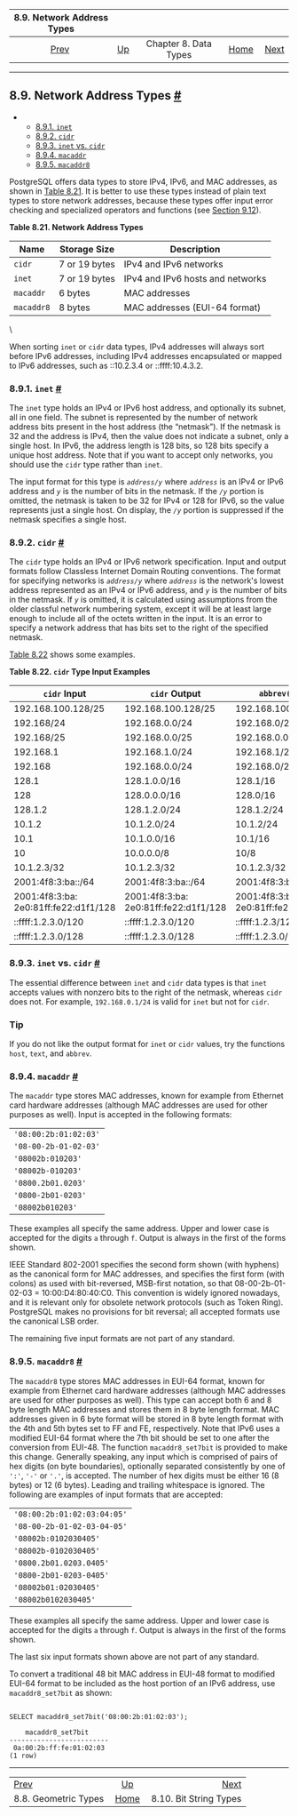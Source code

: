 <!--?xml version="1.0" encoding="UTF-8" standalone="no"?-->

|                8.9. Network Address Types               |                                             |                       |                                                       |                                                     |
| :-----------------------------------------------------: | :------------------------------------------ | :-------------------: | ----------------------------------------------------: | --------------------------------------------------: |
| [Prev](datatype-geometric.html "8.8. Geometric Types")  | [Up](datatype.html "Chapter 8. Data Types") | Chapter 8. Data Types | [Home](index.html "PostgreSQL 17devel Documentation") |  [Next](datatype-bit.html "8.10. Bit String Types") |

***

## 8.9. Network Address Types [#](#DATATYPE-NET-TYPES)

*   *   [8.9.1. `inet`](datatype-net-types.html#DATATYPE-INET)
    *   [8.9.2. `cidr`](datatype-net-types.html#DATATYPE-CIDR)
    *   [8.9.3. `inet` vs. `cidr`](datatype-net-types.html#DATATYPE-INET-VS-CIDR)
    *   [8.9.4. `macaddr`](datatype-net-types.html#DATATYPE-MACADDR)
    *   [8.9.5. `macaddr8`](datatype-net-types.html#DATATYPE-MACADDR8)

[]()

PostgreSQL offers data types to store IPv4, IPv6, and MAC addresses, as shown in [Table 8.21](datatype-net-types.html#DATATYPE-NET-TYPES-TABLE "Table 8.21. Network Address Types"). It is better to use these types instead of plain text types to store network addresses, because these types offer input error checking and specialized operators and functions (see [Section 9.12](functions-net.html "9.12. Network Address Functions and Operators")).

**Table 8.21. Network Address Types**

| Name       | Storage Size  | Description                      |
| ---------- | ------------- | -------------------------------- |
| `cidr`     | 7 or 19 bytes | IPv4 and IPv6 networks           |
| `inet`     | 7 or 19 bytes | IPv4 and IPv6 hosts and networks |
| `macaddr`  | 6 bytes       | MAC addresses                    |
| `macaddr8` | 8 bytes       | MAC addresses (EUI-64 format)    |

\


When sorting `inet` or `cidr` data types, IPv4 addresses will always sort before IPv6 addresses, including IPv4 addresses encapsulated or mapped to IPv6 addresses, such as ::10.2.3.4 or ::ffff:10.4.3.2.

### 8.9.1. `inet` [#](#DATATYPE-INET)

[]()

The `inet` type holds an IPv4 or IPv6 host address, and optionally its subnet, all in one field. The subnet is represented by the number of network address bits present in the host address (the “netmask”). If the netmask is 32 and the address is IPv4, then the value does not indicate a subnet, only a single host. In IPv6, the address length is 128 bits, so 128 bits specify a unique host address. Note that if you want to accept only networks, you should use the `cidr` type rather than `inet`.

The input format for this type is *`address/y`* where *`address`* is an IPv4 or IPv6 address and *`y`* is the number of bits in the netmask. If the *`/y`* portion is omitted, the netmask is taken to be 32 for IPv4 or 128 for IPv6, so the value represents just a single host. On display, the *`/y`* portion is suppressed if the netmask specifies a single host.

### 8.9.2. `cidr` [#](#DATATYPE-CIDR)

[]()

The `cidr` type holds an IPv4 or IPv6 network specification. Input and output formats follow Classless Internet Domain Routing conventions. The format for specifying networks is *`address/y`* where *`address`* is the network's lowest address represented as an IPv4 or IPv6 address, and *`y`* is the number of bits in the netmask. If *`y`* is omitted, it is calculated using assumptions from the older classful network numbering system, except it will be at least large enough to include all of the octets written in the input. It is an error to specify a network address that has bits set to the right of the specified netmask.

[Table 8.22](datatype-net-types.html#DATATYPE-NET-CIDR-TABLE "Table 8.22. cidr Type Input Examples") shows some examples.

**Table 8.22. `cidr` Type Input Examples**

| `cidr` Input                          | `cidr` Output                         | `abbrev(cidr)`                        |
| ------------------------------------- | ------------------------------------- | ------------------------------------- |
| 192.168.100.128/25                    | 192.168.100.128/25                    | 192.168.100.128/25                    |
| 192.168/24                            | 192.168.0.0/24                        | 192.168.0/24                          |
| 192.168/25                            | 192.168.0.0/25                        | 192.168.0.0/25                        |
| 192.168.1                             | 192.168.1.0/24                        | 192.168.1/24                          |
| 192.168                               | 192.168.0.0/24                        | 192.168.0/24                          |
| 128.1                                 | 128.1.0.0/16                          | 128.1/16                              |
| 128                                   | 128.0.0.0/16                          | 128.0/16                              |
| 128.1.2                               | 128.1.2.0/24                          | 128.1.2/24                            |
| 10.1.2                                | 10.1.2.0/24                           | 10.1.2/24                             |
| 10.1                                  | 10.1.0.0/16                           | 10.1/16                               |
| 10                                    | 10.0.0.0/8                            | 10/8                                  |
| 10.1.2.3/32                           | 10.1.2.3/32                           | 10.1.2.3/32                           |
| 2001:4f8:3:ba::/64                    | 2001:4f8:3:ba::/64                    | 2001:4f8:3:ba/64                      |
| 2001:4f8:3:ba:​2e0:81ff:fe22:d1f1/128 | 2001:4f8:3:ba:​2e0:81ff:fe22:d1f1/128 | 2001:4f8:3:ba:​2e0:81ff:fe22:d1f1/128 |
| ::ffff:1.2.3.0/120                    | ::ffff:1.2.3.0/120                    | ::ffff:1.2.3/120                      |
| ::ffff:1.2.3.0/128                    | ::ffff:1.2.3.0/128                    | ::ffff:1.2.3.0/128                    |

### 8.9.3. `inet` vs. `cidr` [#](#DATATYPE-INET-VS-CIDR)

The essential difference between `inet` and `cidr` data types is that `inet` accepts values with nonzero bits to the right of the netmask, whereas `cidr` does not. For example, `192.168.0.1/24` is valid for `inet` but not for `cidr`.

### Tip

If you do not like the output format for `inet` or `cidr` values, try the functions `host`, `text`, and `abbrev`.

### 8.9.4. `macaddr` [#](#DATATYPE-MACADDR)

[]()[]()

The `macaddr` type stores MAC addresses, known for example from Ethernet card hardware addresses (although MAC addresses are used for other purposes as well). Input is accepted in the following formats:

|                       |
| --------------------- |
| `'08:00:2b:01:02:03'` |
| `'08-00-2b-01-02-03'` |
| `'08002b:010203'`     |
| `'08002b-010203'`     |
| `'0800.2b01.0203'`    |
| `'0800-2b01-0203'`    |
| `'08002b010203'`      |

These examples all specify the same address. Upper and lower case is accepted for the digits `a` through `f`. Output is always in the first of the forms shown.

IEEE Standard 802-2001 specifies the second form shown (with hyphens) as the canonical form for MAC addresses, and specifies the first form (with colons) as used with bit-reversed, MSB-first notation, so that 08-00-2b-01-02-03 = 10:00:D4:80:40:C0. This convention is widely ignored nowadays, and it is relevant only for obsolete network protocols (such as Token Ring). PostgreSQL makes no provisions for bit reversal; all accepted formats use the canonical LSB order.

The remaining five input formats are not part of any standard.

### 8.9.5. `macaddr8` [#](#DATATYPE-MACADDR8)

[]()[]()

The `macaddr8` type stores MAC addresses in EUI-64 format, known for example from Ethernet card hardware addresses (although MAC addresses are used for other purposes as well). This type can accept both 6 and 8 byte length MAC addresses and stores them in 8 byte length format. MAC addresses given in 6 byte format will be stored in 8 byte length format with the 4th and 5th bytes set to FF and FE, respectively. Note that IPv6 uses a modified EUI-64 format where the 7th bit should be set to one after the conversion from EUI-48. The function `macaddr8_set7bit` is provided to make this change. Generally speaking, any input which is comprised of pairs of hex digits (on byte boundaries), optionally separated consistently by one of `':'`, `'-'` or `'.'`, is accepted. The number of hex digits must be either 16 (8 bytes) or 12 (6 bytes). Leading and trailing whitespace is ignored. The following are examples of input formats that are accepted:

|                             |
| --------------------------- |
| `'08:00:2b:01:02:03:04:05'` |
| `'08-00-2b-01-02-03-04-05'` |
| `'08002b:0102030405'`       |
| `'08002b-0102030405'`       |
| `'0800.2b01.0203.0405'`     |
| `'0800-2b01-0203-0405'`     |
| `'08002b01:02030405'`       |
| `'08002b0102030405'`        |

These examples all specify the same address. Upper and lower case is accepted for the digits `a` through `f`. Output is always in the first of the forms shown.

The last six input formats shown above are not part of any standard.

To convert a traditional 48 bit MAC address in EUI-48 format to modified EUI-64 format to be included as the host portion of an IPv6 address, use `macaddr8_set7bit` as shown:

```

SELECT macaddr8_set7bit('08:00:2b:01:02:03');

    macaddr8_set7bit
-------------------------
 0a:00:2b:ff:fe:01:02:03
(1 row)
```

***

|                                                         |                                                       |                                                     |
| :------------------------------------------------------ | :---------------------------------------------------: | --------------------------------------------------: |
| [Prev](datatype-geometric.html "8.8. Geometric Types")  |      [Up](datatype.html "Chapter 8. Data Types")      |  [Next](datatype-bit.html "8.10. Bit String Types") |
| 8.8. Geometric Types                                    | [Home](index.html "PostgreSQL 17devel Documentation") |                              8.10. Bit String Types |
